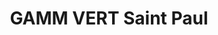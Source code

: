 ---
title: "GAMM VERT Saint Paul"
url: /saint-paul/gamm-vert-saint-paul/
shop: centre de jardinage
---